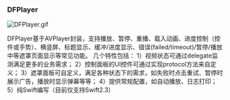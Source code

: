
### DFPlayer

![DFPlayer.gif](http://upload-images.jianshu.io/upload_images/636294-56844eb602480bfa.gif?imageMogr2/auto-orient/strip)

DFPlayer基于AVPlayer封装，支持播放、暂停、重播、载入动画、进度控制（控件或手势）、横竖屏、标题显示、缓冲/进度显示、错误(failed/timeout)/暂停/播放中等遮罩页面显示等常见功能。
几个特性包括：
1）视频状态可通过delegate监测满足更多的业务需求；
2）控制面板的UI控件可通过实现protocol方法来自定义；
3）遮罩面板可自定义，满足各种状态下的需求，如失败时点击重试、暂停时展示广告，播放时显示弹幕等等；
4）提供常规配置，如自动播放、日志打印；
5）纯Swift编写（目前仅支持Swift2.3）

